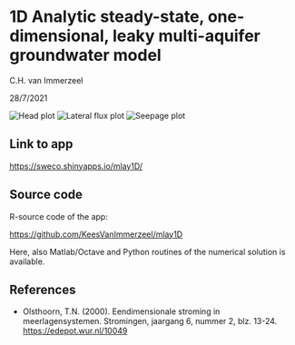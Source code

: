 
# 1D Analytic steady-state, one-dimensional, leaky multi-aquifer groundwater model

C.H. van Immerzeel

28/7/2021

![Head plot](https://user-images.githubusercontent.com/16401251/127302532-25676075-f24f-4cff-a928-3d9f7801a28a.png)
![Lateral flux plot](https://user-images.githubusercontent.com/16401251/127303441-a00f6c81-5490-4db0-ae7e-936b49cd2a37.png)
![Seepage plot](https://user-images.githubusercontent.com/16401251/127303673-8e56bb3c-8060-4e89-99ef-34c1bd45474f.png)

## Link to app
<https://sweco.shinyapps.io/mlay1D/>

## Source code
R-source code of the app:

<https://github.com/KeesVanImmerzeel/mlay1D>

Here, also Matlab/Octave and Python routines of the numerical solution is available.

## References
- Olsthoorn, T.N. (2000). Eendimensionale stroming in meerlagensystemen. Stromingen, jaargang 6, nummer 2, blz. 13-24.
  <https://edepot.wur.nl/10049>
